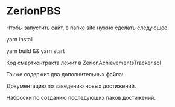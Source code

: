 # ZerionPBS
Чтобы запустить сайт, в папке site нужно сделать следующее:


yarn install


yarn build && yarn start


Код смартконтракта лежит в ZerionAchievementsTracker.sol

Также содержит два дополнительных файла:

Документацию по заведению новых достижений.

Наброски по созданию последующих паков достижений.

